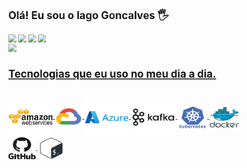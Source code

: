 ## Olá! Eu sou o Iago Goncalves 🖐️
<div> 
  <a href="https://instagram.com/dinho55" target="_blank"><img src="https://img.shields.io/badge/-Instagram-%23E4405F?style=for-the-badge&logo=instagram&logoColor=white" target="_blank"></a>
  <a href="https://www.linkedin.com/in/iago-goncalves-60524b107" target="_blank"><img src="https://img.shields.io/badge/-LinkedIn-%230077B5?style=for-the-badge&logo=linkedin&logoColor=white" target="_blank"></a> 
 <a href="https://discord.gg/wagxzStdcR" target="_blank"><img src="https://img.shields.io/badge/Discord-7289DA?style=for-the-badge&logo=discord&logoColor=white" target="_blank"></a> 
  <a href = "mailto:contatoiagogfn@gmail.com"><img src="https://img.shields.io/badge/-Gmail-%23333?style=for-the-badge&logo=gmail&logoColor=white" target="_blank"></a>
</div>

<div>
  <a href="https://github.com/iagogfe">
  <img height="180em" src="https://github-readme-stats.vercel.app/api?username=iagogfe&show_icons=true&theme=dark&include_all_commits=true&count_private=true"/>
</div>

## Tecnologias que eu uso no meu dia a dia.
<div style="display: inline_block"><br>
  <img align="center" alt="AWS" height="80" width="90" src="https://raw.githubusercontent.com/devicons/devicon/master/icons/amazonwebservices/amazonwebservices-original-wordmark.svg">
   <img align="center" alt="GCP" height="45" width="55" src="https://raw.githubusercontent.com/devicons/devicon/master/icons/googlecloud/googlecloud-original.svg"> 
  <img align="center" alt="Azure" height="80" width="90" src="https://raw.githubusercontent.com/devicons/devicon/master/icons/azure/azure-original-wordmark.svg">
  <img align="center" alt="Kafka" height="80" width="90" src="https://raw.githubusercontent.com/devicons/devicon/master/icons/apachekafka/apachekafka-original-wordmark.svg">
  <img align="center" alt="Kubernertes" height="50" width="60" src="https://raw.githubusercontent.com/devicons/devicon/master/icons/kubernetes/kubernetes-plain-wordmark.svg">
  <img align="center" alt="Docker" height="50" width="60" src="https://raw.githubusercontent.com/devicons/devicon/master/icons/docker/docker-original-wordmark.svg">
  <img align="center" alt="Github" height="45" width="55" src="https://raw.githubusercontent.com/devicons/devicon/master/icons/github/github-original-wordmark.svg">
  <img align="center" alt="Bash" height="45" width="55" src="https://raw.githubusercontent.com/devicons/devicon/master/icons/bash/bash-original.svg">
</div>
